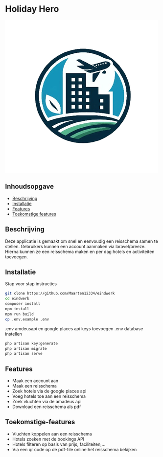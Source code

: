 # Holiday Hero

![Projectafbeelding](public/images/logo.png)

## Inhoudsopgave

-   [Beschrijving](#beschrijving)
-   [Installatie](#installatie)
-   [Features](#features)
-   [Toekomstige features](#toekomstige-features)

## Beschrijving

Deze applicatie is gemaakt om snel en eenvoudig een reisschema samen te stellen. Gebruikers kunnen een account aanmaken via laravel/breeze. Hierna kunnen ze een reisschema maken en per dag hotels en activiteiten toevoegen.

## Installatie

Stap voor stap instructies

```bash
git clone https://github.com/Maarten12334/eindwerk
cd eindwerk
composer install
npm install
npm run build
cp .env.example .env
```

.env amdeusapi en google places api keys toevoegen
.env database instellen

```bash
php artisan key:generate
php artisan migrate
php artisan serve
```

## Features

-   Maak een account aan
-   Maak een reisschema
-   Zoek hotels via de google places api
-   Voeg hotels toe aan een reisschema
-   Zoek vluchten via de amadeus api
-   Download een reisschema als pdf

## Toekomstige-features

-   Vluchten koppelen aan een reisschema
-   Hotels zoeken met de bookings API
-   Hotels filteren op basis van prijs, faciliteiten,...
-   Via een qr code op de pdf-file online het reisschema bekijken

